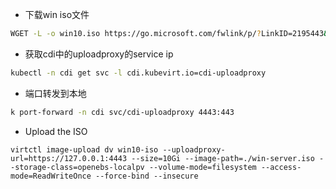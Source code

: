 - 下载win iso文件
```bash
WGET -L -o win10.iso https://go.microsoft.com/fwlink/p/?LinkID=2195443&clcid=0x804&culture=zh-cn&country=CN
```
- 获取cdi中的uploadproxy的service ip
```bash
kubectl -n cdi get svc -l cdi.kubevirt.io=cdi-uploadproxy
```
- 端口转发到本地
```bash
k port-forward -n cdi svc/cdi-uploadproxy 4443:443
```

- Upload the ISO
 ```
virtctl image-upload dv win10-iso --uploadproxy-url=https://127.0.0.1:4443 --size=10Gi --image-path=./win-server.iso --storage-class=openebs-localpv --volume-mode=filesystem --access-mode=ReadWriteOnce --force-bind --insecure
```
